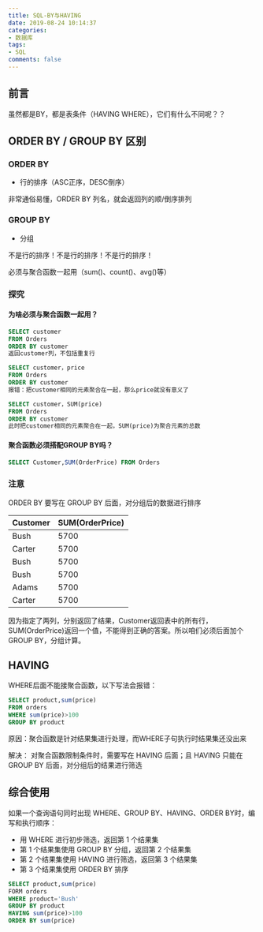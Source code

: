 ```yaml
---
title: SQL-BY与HAVING
date: 2019-08-24 10:14:37
categories:
- 数据库
tags:
- SQL
comments: false
---
```


## 前言
虽然都是BY，都是表条件（HAVING WHERE），它们有什么不同呢？？

## ORDER BY / GROUP BY 区别
### ORDER BY
- 行的排序（ASC正序，DESC倒序）

非常通俗易懂，ORDER BY 列名，就会返回列的顺/倒序排列

### GROUP BY
- 分组

不是行的排序！不是行的排序！不是行的排序！

必须与聚合函数一起用（sum()、count()、avg()等）

### 探究

#### 为啥必须与聚合函数一起用？

```sql
SELECT customer 
FROM Orders 
ORDER BY customer
返回customer列，不包括重复行

SELECT customer，price
FROM Orders 
ORDER BY customer
报错：把customer相同的元素聚合在一起，那么price就没有意义了

SELECT customer，SUM(price)
FROM Orders 
ORDER BY customer
此时把customer相同的元素聚合在一起，SUM(price)为聚合元素的总数
```

#### 聚合函数必须搭配GROUP BY吗？
```sql
SELECT Customer,SUM(OrderPrice) FROM Orders
```

### 注意
ORDER BY 要写在 GROUP BY 后面，对分组后的数据进行排序

Customer | SUM(OrderPrice)
---|---
Bush | 5700
Carter | 5700
Bush | 5700
Bush | 5700
Adams | 5700
Carter | 5700

因为指定了两列，分别返回了结果，Customer返回表中的所有行，SUM(OrderPrice)返回一个值，不能得到正确的答案。所以咱们必须后面加个GROUP BY，分组计算。

## HAVING
WHERE后面不能接聚合函数，以下写法会报错：

```sql
SELECT product,sum(price) 
FROM orders 
WHERE sum(price)>100
GROUP BY product
```

原因：聚合函数是针对结果集进行处理，而WHERE子句执行时结果集还没出来

解决： 对聚合函数限制条件时，需要写在 HAVING 后面；且 HAVING 只能在 GROUP BY 后面，对分组后的结果进行筛选

## 综合使用
如果一个查询语句同时出现 WHERE、GROUP BY、HAVING、ORDER BY时，编写和执行顺序：

- 用 WHERE 进行初步筛选，返回第 1 个结果集
- 第 1 个结果集使用 GROUP BY 分组，返回第 2 个结果集
- 第 2 个结果集使用 HAVING 进行筛选，返回第 3 个结果集
- 第 3 个结果集使用 ORDER BY 排序

```sql
SELECT product,sum(price) 
FORM orders 
WHERE product='Bush'
GROUP BY product 
HAVING sum(price)>100 
ORDER BY sum(price)
```